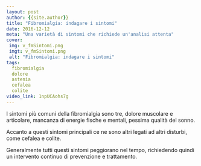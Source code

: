 ```yaml
---
layout: post
author: {{site.author}}
title: "Fibromialgia: indagare i sintomi"
date: 2016-12-12
meta: "Una varietà di sintomi che richiede un'analisi attenta"
cover:
 img: v_fmSintomi.png
 imgt: v_fmSintomi.png
 alt: "Fibromialgia: indagare i sintomi"
tags:
  fibromialgia
  dolore
  astenia
  cefalea
  colite
video_link: 1npUCAohs7g
---
```

I sintomi più comuni della fibromialgia sono tre, dolore muscolare e articolare, mancanza di energie fische e mentali, pessima qualità del sonno.

Accanto a questi sintomi principali ce ne sono altri legati ad altri disturbi, come cefalea e colite.

Generalmente tutti questi sintomi peggiorano nel tempo, richiedendo quindi un intervento continuo di prevenzione e trattamento.
